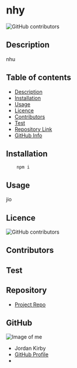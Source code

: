 
# **nhy**
![GitHub contributors](https://img.shields.io/github/contributors/Feizhi255/README.md-generator)
## Description 
nhu
## Table of contents
- [Description](#Description)
- [Installation](#Installation)
- [Usage](#Usage)
- [Licence](#Licence)
- [Contributors](#Contributors)
- [Test](#Test)
- [Repository Link](#Repository)
- [GitHub Info](#GitHub) 
## Installation
        npm i
## Usage
jio
## Licence
![GitHub contributors](https://img.shields.io/github/contributors/Feizhi255/README.md-generator)
## Contributors

## Test

## Repository
- [Project Repo](link)
## GitHub
![Image of me](https://avatars2.githubusercontent.com/u/64999600?v=4)
- Jordan Kirby
- [GitHub Profile](https://github.com/Feizhi255)
- <null>
